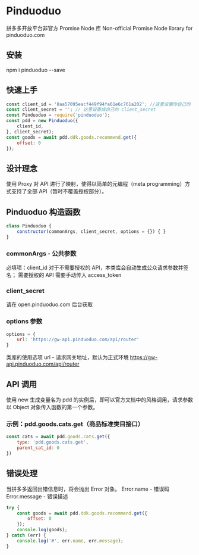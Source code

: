 # Pinduoduo
拼多多开放平台非官方 Promise Node 库
Non-official Promise Node library for pinduoduo.com

## 安装
npm i pinduoduo --save

## 快速上手
```javascript
const client_id = '8aa57095eacf449f94fa61e6c761a202'; //这里设置你自己的 client_id
const client_secret = ''; // 这里设置成自己的 client_secret
const Pinduoduo = require('pinduoduo');
const pdd = new Pinduoduo({
    client_id,
}, client_secret);
const goods = await pdd.ddk.goods.recommend.get({
    offset: 0
});
```

## 设计理念
使用 Proxy 对 API 进行了映射，使得以简单的元编程（meta programming）方式支持了全部 API（暂时不覆盖授权部分）。

## Pinduoduo 构造函数
```javascript
class Pinduoduo {
    constructor(commonArgs, client_secret, options = {}) { }
}
```
### commonArgs - 公共参数
必填项：client_id
对于不需要授权的 API，本类库会自动生成公众请求参数并签名；
需要授权的 API 需要手动传入 access_token

### client_secret 
请在 open.pinduoduo.com 后台获取

### options 参数

```javascript
options = {
    url: 'https://gw-api.pinduoduo.com/api/router'
}
```

类库的使用选项
url - 请求网关地址，默认为正式环境 https://gw-api.pinduoduo.com/api/router

## API 调用
使用 new 生成变量名为 pdd 的实例后，即可以官方文档中的风格调用，请求参数以 Object 对象传入函数的第一个参数。
### 示例：pdd.goods.cats.get（商品标准类目接口）

```javascript
const cats = await pdd.goods.cats.get({
    type: 'pdd.goods.cats.get',
    parent_cat_id: 0
})
```

## 错误处理
当拼多多返回出错信息时，将会抛出 Error 对象。
Error.name - 错误码 
Error.message - 错误描述
```javascript
try {
    const goods = await pdd.ddk.goods.recommend.get({
        offset: 0
    });
    console.log(goods);
} catch (err) {
    console.log('#', err.name, err.message);
}
```